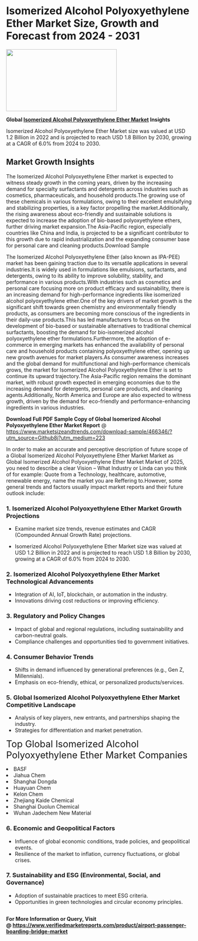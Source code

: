 <H1>Isomerized Alcohol Polyoxyethylene Ether Market Size, Growth and Forecast from 2024 - 2031</H1><img class="aligncenter size-medium wp-image-584254" src="https://thirdeyenews.in/wp-content/uploads/2024/09/Global-Market-Research-300x168.jpeg" alt="" width="300" height="168" /><p><strong>Global&nbsp;<a href="https://www.marketsizeandtrends.com/download-sample/466346/?utm_source=Github8j?utm_medium=223">Isomerized Alcohol Polyoxyethylene Ether Market</a> Insights</strong></p><p>Isomerized Alcohol Polyoxyethylene Ether Market size was valued at USD 1.2 Billion in 2022 and is projected to reach USD 1.8 Billion by 2030, growing at a CAGR of 6.0% from 2024 to 2030.</p><p><h2>Market Growth Insights</h2> The Isomerized Alcohol Polyoxyethylene Ether market is expected to witness steady growth in the coming years, driven by the increasing demand for specialty surfactants and detergents across industries such as cosmetics, pharmaceuticals, and household products.The growing use of these chemicals in various formulations, owing to their excellent emulsifying and stabilizing properties, is a key factor propelling the market.Additionally, the rising awareness about eco-friendly and sustainable solutions is expected to increase the adoption of bio-based polyoxyethylene ethers, further driving market expansion.The Asia-Pacific region, especially countries like China and India, is projected to be a significant contributor to this growth due to rapid industrialization and the expanding consumer base for personal care and cleaning products.Download Sample <p>The Isomerized Alcohol Polyoxyethylene Ether (also known as IPA-PEE) market has been gaining traction due to its versatile applications in several industries.It is widely used in formulations like emulsions, surfactants, and detergents, owing to its ability to improve solubility, stability, and performance in various products.With industries such as cosmetics and personal care focusing more on product efficacy and sustainability, there is an increasing demand for high-performance ingredients like isomerized alcohol polyoxyethylene ether.One of the key drivers of market growth is the significant shift towards green chemistry and environmentally friendly products, as consumers are becoming more conscious of the ingredients in their daily-use products.This has led manufacturers to focus on the development of bio-based or sustainable alternatives to traditional chemical surfactants, boosting the demand for bio-isomerized alcohol polyoxyethylene ether formulations.Furthermore, the adoption of e-commerce in emerging markets has enhanced the availability of personal care and household products containing polyoxyethylene ether, opening up new growth avenues for market players.As consumer awareness increases and the global demand for multifunctional and high-performance chemicals grows, the market for Isomerized Alcohol Polyoxyethylene Ether is set to continue its upward trajectory.The Asia-Pacific region remains the dominant market, with robust growth expected in emerging economies due to the increasing demand for detergents, personal care products, and cleaning agents.Additionally, North America and Europe are also expected to witness growth, driven by the demand for eco-friendly and performance-enhancing ingredients in various industries.</p> </p><p><span class=""><strong>Download Full PDF Sample Copy of Global Isomerized Alcohol Polyoxyethylene Ether Market Report</strong> @ <a href="https://www.marketsizeandtrends.com/download-sample/466346/?utm_source=Github8j?utm_medium=223" target="_blank">https://www.marketsizeandtrends.com/download-sample/466346/?utm_source=Github8j?utm_medium=223</a></span></p><p>In order to make an accurate and perceptive description of future scope of a Global&nbsp;Isomerized Alcohol Polyoxyethylene Ether Market Market as Global&nbsp;Isomerized Alcohol Polyoxyethylene Ether Market Market of 2025, you need to describe a clear Vision &ndash; What Industry or Linda can you think of for example: Quote from a Technology, healthcare, automotive, renewable energy, name the market you are Reffering to.However, some general trends and factors usually impact market reports and their future outlook include:</p><h3>1.&nbsp;<strong>Isomerized Alcohol Polyoxyethylene Ether Market Growth Projections</strong></h3><ul><li>Examine market size trends, revenue estimates and CAGR (Compounded Annual Growth Rate) projections.</li><li><p>Isomerized Alcohol Polyoxyethylene Ether Market size was valued at USD 1.2 Billion in 2022 and is projected to reach USD 1.8 Billion by 2030, growing at a CAGR of 6.0% from 2024 to 2030.</p></li></ul><h3>2.&nbsp;<strong>Isomerized Alcohol Polyoxyethylene Ether Market Technological Advancements</strong></h3><ul><li>Integration of AI, IoT, blockchain, or automation in the industry.</li><li>Innovations driving cost reductions or improving efficiency.</li></ul><h3>3.&nbsp;<strong>Regulatory and Policy Changes</strong></h3><ul><li>Impact of global and regional regulations, including sustainability and carbon-neutral goals.</li><li>Compliance challenges and opportunities tied to government initiatives.</li></ul><h3>4.&nbsp;<strong>Consumer Behavior Trends</strong></h3><ul><li>Shifts in demand influenced by generational preferences (e.g., Gen Z, Millennials).</li><li>Emphasis on eco-friendly, ethical, or personalized products/services.</li></ul><h3>5.&nbsp;<strong>Global Isomerized Alcohol Polyoxyethylene Ether Market Competitive Landscape</strong></h3><ul><li>Analysis of key players, new entrants, and partnerships shaping the industry.</li><li>Strategies for differentiation and market penetration.</li></ul><p data-pm-slice="1 1 []"><span style="color: inherit; font-family: inherit; font-size: 25px;">Top Global Isomerized Alcohol Polyoxyethylene Ether Market Companies</span></p><div class="" data-test-id=""><p><li>BASF</li><li> Jiahua Chem</li><li> Shanghai Dongda</li><li> Huayuan Chem</li><li> Kelon Chem</li><li> Zhejiang Kaide Chemical</li><li> Shanghai Duolun Chemical</li><li> Wuhan Jadechem New Material</li></p></div><h3>6.&nbsp;<strong>Economic and Geopolitical Factors</strong></h3><ul><li>Influence of global economic conditions, trade policies, and geopolitical events.</li><li>Resilience of the market to inflation, currency fluctuations, or global crises.</li></ul><h3>7.&nbsp;<strong>Sustainability and ESG (Environmental, Social, and Governance)</strong></h3><ul><li>Adoption of sustainable practices to meet ESG criteria.</li><li>Opportunities in green technologies and circular economy principles.</li></ul><h2><strong style="font-size: 14px;">For More Information or Query, Visit @&nbsp;</strong><a style="background-color: #ffffff; font-size: 14px;" href="https://www.marketsizeandtrends.com/report/isomerized-alcohol-polyoxyethylene-ether-market/" target="_blank">https://www.verifiedmarketreports.com/product/airport-passenger-boarding-bridge-market</a></h2>